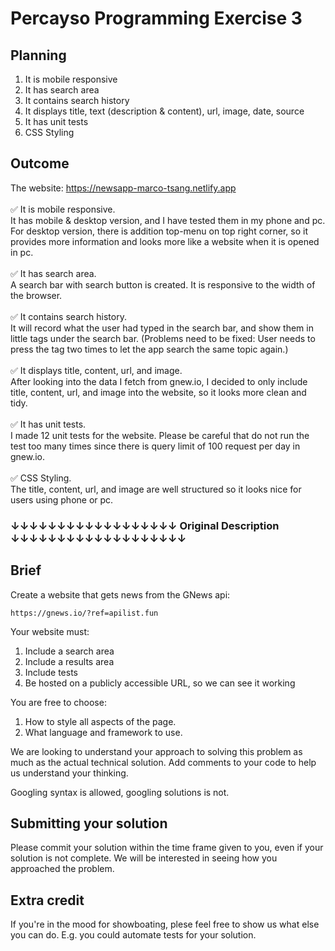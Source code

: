 # Percayso Programming Exercise 3

## Planning

1. It is mobile responsive
2. It has search area
3. It contains search history
4. It displays title, text (description & content), url, image, date, source
5. It has unit tests
6. CSS Styling

## Outcome

The website: https://newsapp-marco-tsang.netlify.app <br/><br/>
:white_check_mark: It is mobile responsive.<br/>
It has mobile & desktop version, and I have tested them in my phone and pc. For desktop version, there is addition top-menu on top right corner, so it provides more information and looks more like a website when it is opened in pc.<br/><br/>
:white_check_mark: It has search area.<br/>
A search bar with search button is created. It is responsive to the width of the browser.<br/><br/>
:white_check_mark: It contains search history.<br/>
It will record what the user had typed in the search bar, and show them in little tags under the search bar. (Problems need to be fixed: User needs to press the tag two times to let the app search the same topic again.)<br/><br/>
:white_check_mark: It displays title, content, url, and image.<br/>
After looking into the data I fetch from gnew.io, I decided to only include title, content, url, and image into the website, so it looks more clean and tidy.<br/><br/>
:white_check_mark: It has unit tests.<br/>
I made 12 unit tests for the website. Please be careful that do not run the test too many times since there is query limit of 100 request per day in gnew.io.<br/><br/>
:white_check_mark: CSS Styling.<br/>
The title, content, url, and image are well structured so it looks nice for users using phone or pc.

### ↓↓↓↓↓↓↓↓↓↓↓↓↓↓↓↓↓↓ Original Description ↓↓↓↓↓↓↓↓↓↓↓↓↓↓↓↓↓↓↓

## Brief

Create a website that gets news from the GNews api:

    https://gnews.io/?ref=apilist.fun

Your website must:

1. Include a search area
2. Include a results area
3. Include tests
4. Be hosted on a publicly accessible URL, so we can see it working

You are free to choose:

1. How to style all aspects of the page.
2. What language and framework to use.

We are looking to understand your approach to solving this problem as much as the actual technical solution. Add comments to your code to help us understand your thinking.

Googling syntax is allowed, googling solutions is not.

## Submitting your solution

Please commit your solution within the time frame given to you, even if your solution is not complete. We will be interested in seeing how you approached the problem.

## Extra credit

If you're in the mood for showboating, plese feel free to show us what else you can do. E.g. you could automate tests for your solution.
